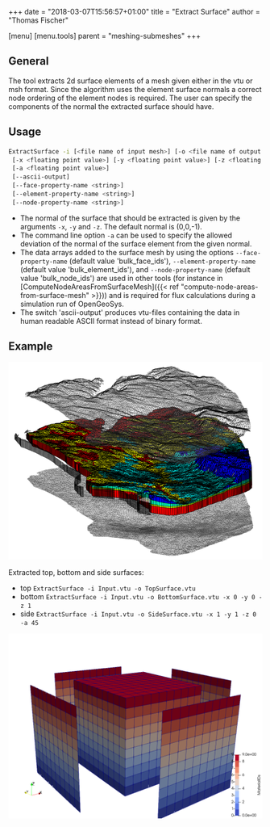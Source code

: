 +++
date = "2018-03-07T15:56:57+01:00"
title = "Extract Surface"
author = "Thomas Fischer"

[menu]
  [menu.tools]
    parent = "meshing-submeshes"
+++

## General

The tool extracts 2d surface elements of a mesh given either in the vtu or msh format. Since the algorithm uses the element surface normals a correct node ordering of the element nodes is required. The user can specify the components of the normal the extracted surface should have.

## Usage

```bash
ExtractSurface -i [<file name of input mesh>] [-o <file name of output mesh>]
 [-x <floating point value>] [-y <floating point value>] [-z <floating point value>]
 [-a <floating point value>]
 [--ascii-output]
 [--face-property-name <string>]
 [--element-property-name <string>]
 [--node-property-name <string>]
```

- The normal of the surface that should be extracted is given by the arguments `-x`, `-y` and `-z`. The default normal is (0,0,-1).
- The command line option `-a` can be used to specify the allowed deviation of the normal of the surface element from the given normal.
- The data arrays added to the surface mesh by using the options `--face-property-name` (default value 'bulk_face_ids'), `--element-property-name` (default value 'bulk_element_ids'), and `--node-property-name` (default value 'bulk_node_ids') are used in other tools (for instance in [ComputeNodeAreasFromSurfaceMesh]({{< ref "compute-node-areas-from-surface-mesh" >}})) and is required for flux calculations during a simulation run of OpenGeoSys.
- The switch 'ascii-output' produces vtu-files containing the data in human readable ASCII format instead of binary format.

## Example

![Extracted surfaces](TopBottomSideSurface.png)

Extracted top, bottom and side surfaces:

- top `ExtractSurface -i Input.vtu -o TopSurface.vtu`
- bottom `ExtractSurface -i Input.vtu -o BottomSurface.vtu -x 0 -y 0 -z 1`
- side `ExtractSurface -i Input.vtu -o SideSurface.vtu -x 1 -y 1 -z 0 -a 45`

![The extracted front, right, back, and left surfaces from the cube that are colored by the corresponding subsurface material id](CubeFrontRightBackLeft.png "Shows the extracted front, right, back, and left surfaces from the cube that are colored by the corresponding subsurface material id. The material ids transformed to the surfaces can be used for further boundary condition preparations for instance employing paraviews threshold filter.")
